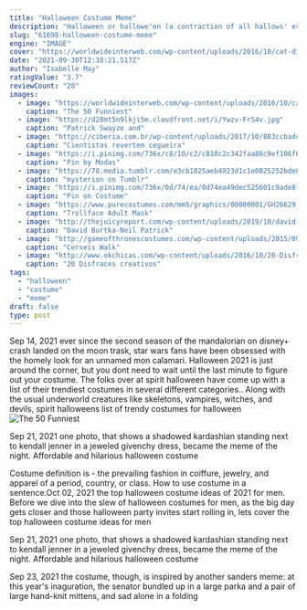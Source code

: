 ```yaml
---
title: "Halloween Costume Meme"
description: "Halloween or hallowe'en (a contraction of all hallows' evening), also known as allhalloween, all hallows' eve, or all saints' eve, is a celebration observed in many countries on 31 october, the eve of the"
slug: "61698-halloween-costume-meme"
engine: "IMAGE"
cover: "https://worldwideinterweb.com/wp-content/uploads/2016/10/cat-diabetes-meme.jpg"
date: "2021-09-30T12:38:21.517Z"
author: "Isabelle May"
ratingValue: "3.7"
reviewCount: "28"
images:
  - image: "https://worldwideinterweb.com/wp-content/uploads/2016/10/cat-diabetes-meme.jpg"
    caption: "The 50 Funniest"
  - image: "https://d28mt5n9lkji5m.cloudfront.net/i/Ywzv-FrS4v.jpg"
    caption: "Patrick Swayze and"
  - image: "https://ciberia.com.br/wp-content/uploads/2017/10/883ccbadce94f0030128a39488bf0ed8.jpg"
    caption: "Cientistas revertem cegueira"
  - image: "https://i.pinimg.com/736x/c8/10/c2/c810c2c342faa86c9ef106f0cbca9e05.jpg"
    caption: "Pin by Modas"
  - image: "https://78.media.tumblr.com/e3cb1825aeb4923d1c1e0825252bde80/tumblr_n34ryeTFwa1s5wnf8o1_500.jpg"
    caption: "mysterion on Tumblr"
  - image: "https://i.pinimg.com/736x/0d/74/ea/0d74ea49dec525601c9ade8fb721096c--meme-costume-costume-ideas.jpg"
    caption: "Pin on Costume"
  - image: "https://www.purecostumes.com/mm5/graphics/00000001/GH26629_full_1.jpg"
    caption: "Trollface Adult Mask"
  - image: "http://thejuicyreport.com/wp-content/uploads/2019/10/david-burtka-neil-patrick-harris-halloween-costume-2019-details.jpg"
    caption: "David Burtka-Neil Patrick"
  - image: "http://gameofthronescostumes.com/wp-content/uploads/2015/09/fb-shame-nun.jpg"
    caption: "Cerseis Walk"
  - image: "http://www.okchicas.com/wp-content/uploads/2016/10/20-Disfraces-creativos-para-chicas-que-verás-este-Halloween-17.jpg"
    caption: "20 Disfraces creativos"
tags:
  - "halloween"
  - "costume"
  - "meme"
draft: false
type: post
---
```


Sep 14, 2021 ever since the second season of the mandalorian on disney+ crash landed on the moon trask, star wars fans have been obsessed with the homely look for an unnamed mon calamari. Halloween 2021 is just around the corner, but you dont need to wait until the last minute to figure out your costume. The folks over at spirit halloween have come up with a list of their trendiest costumes in several different categories.. Along with the usual underworld creatures like skeletons, vampires, witches, and devils, spirit halloweens list of trendy costumes for halloween
![The 50 Funniest](https://worldwideinterweb.com/wp-content/uploads/2016/10/cat-diabetes-meme.jpg "The 50 Funniest")

Sep 21, 2021 one photo, that shows a shadowed kardashian standing next to kendall jenner in a jeweled givenchy dress, became the meme of the night.  Affordable and hilarious halloween costume
<!--inArticleAds-->

<!--galleryOne-->

Costume definition is - the prevailing fashion in coiffure, jewelry, and apparel of a period, country, or class. How to use costume in a sentence.Oct 02, 2021 the top halloween costume ideas of 2021 for men. Before we dive into the slew of halloween costumes for men, as the big day gets closer and those halloween party invites start rolling in, lets cover the top halloween costume ideas for men
<!--inArticleAds-->

<!--galleryTwo-->

Sep 21, 2021 one photo, that shows a shadowed kardashian standing next to kendall jenner in a jeweled givenchy dress, became the meme of the night.  Affordable and hilarious halloween costume
<!--galleryThree-->

Sep 23, 2021 the costume, though, is inspired by another sanders meme: at this year's inaguration, the senator bundled up in a large parka and a pair of large hand-knit mittens, and sad alone in a folding
